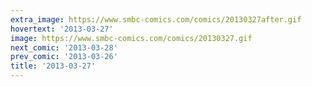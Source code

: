 ```yaml
---
extra_image: https://www.smbc-comics.com/comics/20130327after.gif
hovertext: '2013-03-27'
image: https://www.smbc-comics.com/comics/20130327.gif
next_comic: '2013-03-28'
prev_comic: '2013-03-26'
title: '2013-03-27'
---
```


